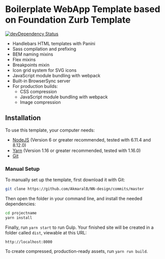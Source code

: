 # Boilerplate WebApp Template based on Foundation Zurb Template

[![devDependency Status](https://david-dm.org/zurb/foundation-zurb-template/dev-status.svg)](https://david-dm.org/zurb/foundation-zurb-template#info=devDependencies)

- Handlebars HTML templates with Panini
- Sass compilation and prefixing
- BEM naming mixins
- Flex mixins
- Breakpoints mixin
- Icon grid system for SVG icons
- JavaScript module bundling with webpack
- Built-in BrowserSync server
- For production builds:
  - CSS compression
  - JavaScript module bundling with webpack
  - Image compression

## Installation

To use this template, your computer needs:

- [NodeJS](https://nodejs.org/en/) (Version 6 or greater recommended, tested with 6.11.4 and 8.12.0)
- [Yarn](https://yarnpkg.com) (Version 1.16 or greater recommended, tested with 1.16.0)
- [Git](https://git-scm.com/)

### Manual Setup

To manually set up the template, first download it with Git:

```bash
git clone https://github.com/AkmaralB/NN-design/commits/master
```

Then open the folder in your command line, and install the needed dependencies:

```bash
cd projectname
yarn install
```

Finally, run `yarn start` to run Gulp. Your finished site will be created in a folder called `dist`, viewable at this URL:

```
http://localhost:8000
```

To create compressed, production-ready assets, run `yarn run build`.
